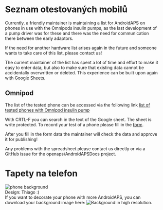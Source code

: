 # Seznam otestovaných mobilů

Currently, a friendly maintainer is maintaining a list for AndroidAPS on phones in use with the Omnipods insulin pumps, as the last development of a pump driver was for these and there was the need for communication there between the early adaptors.

If the need for another hardware list arises again in the future and someone wants to take care of this list, please contact us!

The current maintainer of the list has spent a lot of time and effort to make it easy to enter data, but also to make sure that existing data cannot be accidentally overwritten or deleted. This experience can be built upon again with Google Sheets.

## Omnipod

The list of the tested phone can be accessed via the following link [list of tested phones with Omnipod insulin pump](https://docs.google.com/spreadsheets/d/1zO-Vf3wv0jji5Gflk6pe48oi348ApF5RvMcI6NG5TnY)

With CRTL-F you can search in the text of the Google sheet. The sheet is write protected. To record your test of a phone please fill in the [form](https://forms.gle/g7GbSkMCTfFrWKjSA).

After you fill in the form data the maintainer will check the data and approve it for publishing!

Any problems with the spreadsheet please contact us directly or via a GitHub issue for the openaps/AndroidAPSDocs project.

# Tapety na telefon

![phone background](../images/bg_phone_thump.jpg) </br> Design: Thiago :) </br> If you want to decorate your phone with more AndroidAPS, you can download your background image here: ![Background in high resolution.](../images/bg_phone.jpg)